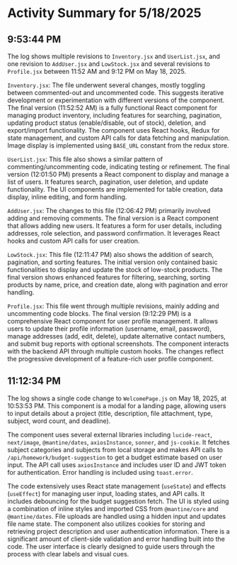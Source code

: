 # Activity Summary for 5/18/2025

## 9:53:44 PM
The log shows multiple revisions to `Inventory.jsx` and `UserList.jsx`, and one revision to `AddUser.jsx` and `LowStock.jsx` and several revisions to `Profile.jsx` between 11:52 AM and 9:12 PM on May 18, 2025.

`Inventory.jsx`:  The file underwent several changes, mostly toggling between commented-out and uncommented code.  This suggests iterative development or experimentation with different versions of the component.  The final version (11:52:52 AM) is a fully functional React component for managing product inventory, including features for searching, pagination, updating product status (enable/disable, out of stock), deletion, and export/import functionality.  The component uses React hooks, Redux for state management, and custom API calls for data fetching and manipulation.  Image display is implemented using `BASE_URL` constant from the redux store.

`UserList.jsx`: This file also shows a similar pattern of commenting/uncommenting code, indicating testing or refinement. The final version (12:01:50 PM) presents a React component to display and manage a list of users. It features search, pagination, user deletion, and update functionality.  The UI components are implemented for table creation, data display, inline editing, and form handling.

`AddUser.jsx`: The changes to this file (12:06:42 PM) primarily involved adding and removing comments. The final version is a React component that allows adding new users. It features a form for user details, including addresses, role selection, and password confirmation. It leverages React hooks and custom API calls for user creation.

`LowStock.jsx`: This file (12:11:47 PM) also shows the addition of search, pagination, and sorting features. The initial version only contained basic functionalities to display and update the stock of low-stock products. The final version shows enhanced features for filtering, searching, sorting products by name, price, and creation date, along with pagination and error handling.

`Profile.jsx`: This file went through multiple revisions, mainly adding and uncommenting code blocks.  The final version (9:12:29 PM) is a comprehensive React component for user profile management.  It allows users to update their profile information (username, email, password), manage addresses (add, edit, delete), update alternative contact numbers, and submit bug reports with optional screenshots. The component interacts with the backend API through multiple custom hooks.  The changes reflect the progressive development of a feature-rich user profile component.


## 11:12:34 PM
The log shows a single code change to `WelcomePage.js` on May 18, 2025, at 10:53:53 PM.  This component is a modal for a landing page, allowing users to input details about a project (title, description, file attachment, type, subject, word count, and deadline).

The component uses several external libraries including `lucide-react`, `next/image`, `@mantine/dates`, `axiosInstance`, `sonner`, and `js-cookie`.  It fetches subject categories and subjects from local storage and makes API calls to `/api/homework/budget-suggestion` to get a budget estimate based on user input.  The API call uses `axiosInstance` and includes user ID and JWT token for authentication.  Error handling is included using `toast.error`.

The code extensively uses React state management (`useState`) and effects (`useEffect`) for managing user input, loading states, and API calls.  It includes debouncing for the budget suggestion fetch.  The UI is styled using a combination of inline styles and imported CSS from `@mantine/core` and `@mantine/dates`.  File uploads are handled using a hidden input and updates file name state.  The component also utilizes cookies for storing and retrieving project description and user authentication information.  There is a significant amount of client-side validation and error handling built into the code.  The user interface is clearly designed to guide users through the process with clear labels and visual cues.
